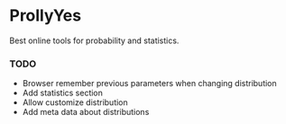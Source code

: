 # ProllyYes

Best online tools for probability and statistics.

### TODO
- Browser remember previous parameters when changing distribution
- Add statistics section
- Allow customize distribution
- Add meta data about distributions